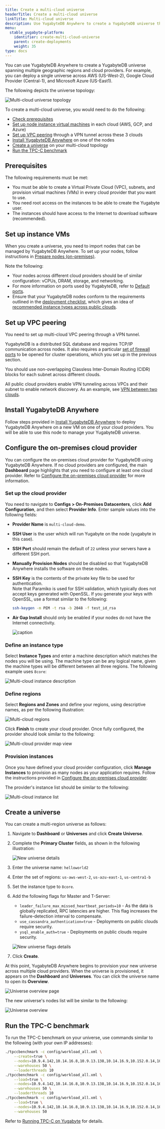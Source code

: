 ```yaml
---
title: Create a multi-cloud universe
headerTitle: Create a multi-cloud universe
linkTitle: Multi-cloud universe
description: Use YugabyteDB Anywhere to create a YugabyteDB universe that spans multiple cloud providers.
menu:
  stable_yugabyte-platform:
    identifier: create-multi-cloud-universe
    parent: create-deployments
    weight: 35
type: docs
---
```


You can use YugabyteDB Anywhere to create a YugabyteDB universe spanning multiple geographic regions and cloud providers. For example, you can deploy a single universe across AWS (US-West-2), Google Cloud Provider (Central-1), and Microsoft Azure (US-East1).

The following depicts the universe topology:

![Multi-cloud universe topology](/images/ee/multi-cloud-topology.png)

To create a multi-cloud universe, you would need to do the following:

* [Check prerequisites](#prerequisites)
* [Set up node instance virtual machines](#set-up-instance-vms) in each cloud (AWS, GCP, and Azure)
* [Set up VPC peering](#set-up-vpc-peering) through a VPN tunnel across these 3 clouds
* [Install YugabyteDB Anywhere](#install-yugabytedb-anywhere) on one of the nodes
* [Create a universe](#create-a-universe) on your multi-cloud topology
* [Run the TPC-C benchmark](#run-the-tpc-c-benchmark)

## Prerequisites

The following requirements must be met:

* You must be able to create a Virtual Private Cloud (VPC), subnets, and provision virtual machines (VMs) in every cloud provider that you want to use.
* You need root access on the instances to be able to create the Yugabyte user.
* The instances should have access to the Internet to download software (recommended).

## Set up instance VMs

When you create a universe, you need to import nodes that can be managed by YugabyteDB Anywhere. To set up your nodes, follow instructions in [Prepare nodes (on-premises)](../../install-yugabyte-platform/prepare-on-prem-nodes/).

Note the following:

* Your nodes across different cloud providers should be of similar configuration: vCPUs, DRAM, storage, and networking.
* For more information on ports used by YugabyteDB, refer to [Default ports](../../../reference/configuration/default-ports/).
* Ensure that your YugabyteDB nodes conform to the requirements outlined in the [deployment checklist](../../../deploy/checklist/), which gives an idea of [recommended instance types across public clouds](../../../deploy/checklist/#running-on-public-clouds).

## Set up VPC peering

You need to set up multi-cloud VPC peering through a VPN tunnel.

YugabyteDB is a distributed SQL database and requires TCP/IP communication across nodes. It also requires a particular [set of firewall ports](../../install-yugabyte-platform/prepare-on-prem-nodes/#ports) to be opened for cluster operations, which you set up in the previous section.

You should use non-overlapping Classless Inter-Domain Routing (CIDR) blocks for each subnet across different clouds.

All public cloud providers enable VPN tunneling across VPCs and their subnet to enable network discovery. As an example, see [VPN between two clouds](https://medium.com/google-cloud/vpn-between-two-clouds-e2e3578be773).

## Install YugabyteDB Anywhere

Follow steps provided in [Install YugabyteDB Anywhere](../../install-yugabyte-platform/) to deploy YugabyteDB Anywhere on a new VM on one of your cloud providers. You will be able to use this node to manage your YugabyteDB universe.

## Configure the on-premises cloud provider

You can configure the on-premises cloud provider for YugabyteDB using YugabyteDB Anywhere. If no cloud providers are configured, the main **Dashboard** page highlights that you need to configure at least one cloud provider. Refer to [Configure the on-premises cloud provider](../../configure-yugabyte-platform/set-up-cloud-provider/on-premises/) for more information.

### Set up the cloud provider

You need to navigate to **Configs > On-Premises Datacenters**, click **Add Configuration**, and then select  **Provider Info**. Enter sample values into the following fields:

* **Provider Name** is `multi-cloud-demo`.
* **SSH User** is the user which will run Yugabyte on the node (yugabyte in this case).
* **SSH Port** should remain the default of `22` unless your servers have a different SSH port.
* **Manually Provision Nodes** should be disabled so that YugabyteDB Anywhere installs the software on these nodes.
* **SSH Key** is the contents of the private key file to be used for authentication.
  \
  Note that Paramiko is used for SSH validation, which typically does not accept keys generated with OpenSSL. If you generate your keys with OpenSSL, use a format similar to the following:

    ```sh
  ssh-keygen -m PEM -t rsa -b 2048 -f test_id_rsa
    ```

* **Air Gap Install** should only be enabled if your nodes do not have the Internet connectivity.

  ![caption](/images/ee/multi-cloud-provider-info.png)

### Define an instance type

Select **Instance Types** and enter a machine description which matches the nodes you will be using. The machine type can be any logical name, given the machine types will be different between all three regions. The following example uses `8core`:

![Multi-cloud instance description](/images/ee/multi-cloud-instances.png)

### Define regions

Select **Regions and Zones** and define your regions, using descriptive names, as per the following illustration:

![Multi-cloud regions](/images/ee/multi-cloud-regions.png)

Click **Finish** to create your cloud provider. Once fully configured, the provider should look similar to the following:

![Multi-cloud provider map view](/images/ee/multi-cloud-provider-map.png)

### Provision instances

Once you have defined your cloud provider configuration, click **Manage Instances** to provision as many nodes as your application requires. Follow the instructions provided in [Configure the on-premises cloud provider](../../configure-yugabyte-platform/set-up-cloud-provider/on-premises/#add-yugabytedb-nodes).

The provider's instance list should be similar to the following:

![Multi-cloud instance list](/images/ee/multi-cloud-provider-instance-list.png)

## Create a universe

You can create a multi-region universe as follows:

1. Navigate to **Dashboard** or **Universes** and click **Create Universe**.

1. Complete the **Primary Cluster** fields, as shown in the following illustration:

    ![New universe details](/images/ee/multi-cloud-create-universe1.png)

1. Enter the universe name: `helloworld2`

1. Enter the set of regions: `us-aws-west-2`, `us-azu-east-1`, `us-centra1-b`

1. Set the instance type to `8core`.

1. Add the following flags for Master and T-Server:

    * `leader_failure_max_missed_heartbeat_periods=10` - As the data is globally replicated, RPC latencies are higher. This flag increases the failure-detection interval to compensate.
    * `use_cassandra_authentication=true` - Deployments on public clouds require security.
    * `ysql_enable_auth=true` - Deployments on public clouds require security.

    ![New universe flags details](/images/ee/multi-cloud-create-universe2.png)

1. Click **Create**.

At this point, YugabyteDB Anywhere begins to provision your new universe across multiple cloud providers. When the universe is provisioned, it appears on the **Dashboard** and **Universes**. You can click the universe name to open its **Overview**.

![Universe overview page](/images/ee/multi-cloud-universe-overview.png)

The new universe's nodes list will be similar to the following:

![Universe overview](/images/ee/multi-cloud-universe-nodes.png)

## Run the TPC-C benchmark

To run the TPC-C benchmark on your universe, use commands similar to the following (with your own IP addresses):

```sh
./tpccbenchmark -c config/workload_all.xml \
    --create=true \
    --nodes=10.9.4.142,10.14.16.8,10.9.13.138,10.14.16.9,10.152.0.14,10.152.0.32 \
    --warehouses 50 \
    --loaderthreads 10
./tpccbenchmark -c config/workload_all.xml \
    --load=true \
    --nodes=10.9.4.142,10.14.16.8,10.9.13.138,10.14.16.9,10.152.0.14,10.152.0.32 \
    --warehouses 50 \
    --loaderthreads 10
./tpccbenchmark -c config/workload_all.xml \
    --load=true \
    --nodes=10.9.4.142,10.14.16.8,10.9.13.138,10.14.16.9,10.152.0.14,10.152.0.32 \
    --warehouses 50
```

Refer to [Running TPC-C on Yugabyte](../../../benchmark/tpcc-ysql/) for details.
